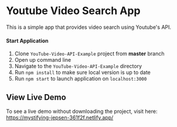 # Youtube Video Search App

This is a simple app that provides video search using Youtube's API.

#### Start Application
1. Clone `YouTube-Video-API-Example` project from **master** branch
2. Open up command line
3. Navigate to the `YouTube-Video-API-Example` directory
4. Run `npm install` to make sure local version is up to date
5. Run `npm start` to launch application on `localhost:3000`

## View Live Demo
To see a live demo without downloading the project, visit here: https://mystifying-jepsen-361f2f.netlify.app/
